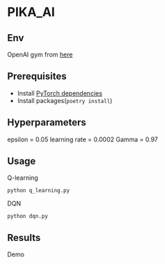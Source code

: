 # PIKA_AI

## Env
OpenAI gym from [here](https://github.com/MrHoseongLee/gym-pikachu-volleyball)

## Prerequisites
- Install [PyTorch dependencies](http://pytorch.org)
- Install packages(```poetry install```)

## Hyperparameters
epsilon = 0.05
learning rate = 0.0002
Gamma = 0.97

## Usage
Q-learning
```
python q_learning.py
```
DQN
```
python dqn.py
```

## Results
Demo
